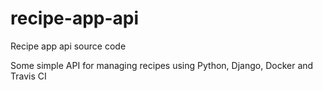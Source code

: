 # recipe-app-api
Recipe app api source code

Some simple API for managing recipes using Python, Django, Docker and Travis CI
